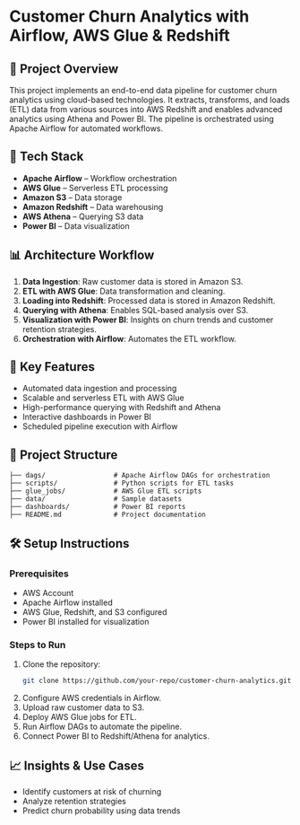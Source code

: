 # Customer Churn Analytics with Airflow, AWS Glue & Redshift

## 📌 Project Overview
This project implements an end-to-end data pipeline for customer churn analytics using cloud-based technologies. It extracts, transforms, and loads (ETL) data from various sources into AWS Redshift and enables advanced analytics using Athena and Power BI. The pipeline is orchestrated using Apache Airflow for automated workflows.

## 🚀 Tech Stack
- **Apache Airflow** – Workflow orchestration
- **AWS Glue** – Serverless ETL processing
- **Amazon S3** – Data storage
- **Amazon Redshift** – Data warehousing
- **AWS Athena** – Querying S3 data
- **Power BI** – Data visualization

## 📊 Architecture Workflow
1. **Data Ingestion**: Raw customer data is stored in Amazon S3.
2. **ETL with AWS Glue**: Data transformation and cleaning.
3. **Loading into Redshift**: Processed data is stored in Amazon Redshift.
4. **Querying with Athena**: Enables SQL-based analysis over S3.
5. **Visualization with Power BI**: Insights on churn trends and customer retention strategies.
6. **Orchestration with Airflow**: Automates the ETL workflow.

## 🔹 Key Features
- Automated data ingestion and processing
- Scalable and serverless ETL with AWS Glue
- High-performance querying with Redshift and Athena
- Interactive dashboards in Power BI
- Scheduled pipeline execution with Airflow

## 📂 Project Structure
```
├── dags/                 # Apache Airflow DAGs for orchestration
├── scripts/              # Python scripts for ETL tasks
├── glue_jobs/            # AWS Glue ETL scripts
├── data/                 # Sample datasets
├── dashboards/           # Power BI reports
├── README.md             # Project documentation
```

## 🛠 Setup Instructions
### Prerequisites
- AWS Account
- Apache Airflow installed
- AWS Glue, Redshift, and S3 configured
- Power BI installed for visualization

### Steps to Run
1. Clone the repository:
   ```bash
   git clone https://github.com/your-repo/customer-churn-analytics.git
   ```
2. Configure AWS credentials in Airflow.
3. Upload raw customer data to S3.
4. Deploy AWS Glue jobs for ETL.
5. Run Airflow DAGs to automate the pipeline.
6. Connect Power BI to Redshift/Athena for analytics.

## 📈 Insights & Use Cases
- Identify customers at risk of churning
- Analyze retention strategies
- Predict churn probability using data trends


